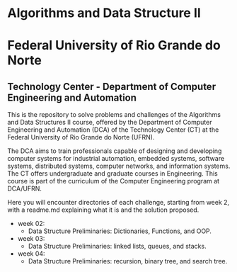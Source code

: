 # Algorithms and Data Structure II

# Federal University of Rio Grande do Norte
## Technology Center - Department of Computer Engineering and Automation

This is the repository to solve problems and challenges of the Algorithms and Data Structures II course, offered by the Department of Computer Engineering and Automation (DCA) of the Technology Center (CT) at the Federal University of Rio Grande do Norte (UFRN).

The DCA aims to train professionals capable of designing and developing computer systems for industrial automation, embedded systems, software systems, distributed systems, computer networks, and information systems. The CT offers undergraduate and graduate courses in Engineering. This course is part of the curriculum of the Computer Engineering program at DCA/UFRN.

Here you will encounter directories of each challenge, starting from week 2, with a readme.md explaining what it is and the solution proposed.

- week 02:
  - Data Structure Preliminaries: Dictionaries, Functions, and OOP.
- week 03:
  - Data Structure Preliminaries: linked lists, queues, and stacks.
- week 04:
  - Data Structure Preliminaries: recursion, binary tree, and search tree.
